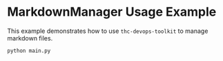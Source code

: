 # MarkdownManager Usage Example
 
This example demonstrates how to use `thc-devops-toolkit` to manage markdown files.

```bash
python main.py
```
